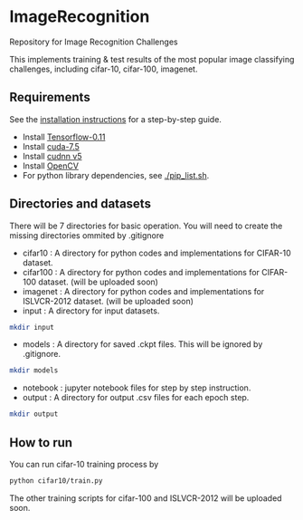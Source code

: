 # ImageRecognitionRepository for Image Recognition ChallengesThis implements training & test results of the most popular image classifying challenges, including cifar-10, cifar-100, imagenet.## RequirementsSee the [installation instructions](INSTALL.md) for a step-by-step guide.- Install [Tensorflow-0.11]()- Install [cuda-7.5]()- Install [cudnn v5]()- Install [OpenCV]()- For python library dependencies, see [./pip\_list.sh](pip_list.sh).## Directories and datasetsThere will be 7 directories for basic operation. You will need to create the missing directories ommited by .gitignore- cifar10 : A directory for python codes and implementations for CIFAR-10 dataset.- cifar100 : A directory for python codes and implementations for CIFAR-100 dataset. (will be uploaded soon)- imagenet : A directory for python codes and implementations for ISLVCR-2012 dataset. (will be uploaded soon)- input : A directory for input datasets.```bashmkdir input```- models : A directory for saved .ckpt files. This will be ignored by .gitignore.```bashmkdir models```- notebook : jupyter notebook files for step by step instruction.- output : A directory for output .csv files for each epoch step.```bashmkdir output```## How to runYou can run cifar-10 training process by```bashpython cifar10/train.py```The other training scripts for cifar-100 and ISLVCR-2012 will be uploaded soon.